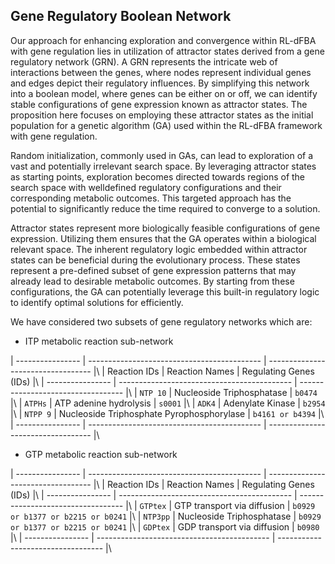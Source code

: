 ## Gene Regulatory Boolean Network
Our approach for enhancing exploration and convergence within RL-dFBA with gene regulation lies in utilization of attractor states derived from a gene regulatory network (GRN). A GRN represents the intricate web of interactions between the genes, where nodes represent individual genes and edges depict their regulatory influences. By simplifying this network into a boolean model, where genes can be either on or off, we can identify stable configurations of gene expression known as attractor states. The proposition here focuses on employing these attractor states as the initial population for a genetic algorithm (GA) used within the RL-dFBA framework with gene regulation. 

Random initialization, commonly used in GAs, can lead to exploration of a vast and potentially irrelevant search space. By leveraging attractor states as starting points, exploration becomes directed towards regions of the search space with welldefined regulatory configurations and their corresponding metabolic outcomes. This targeted approach has the potential to significantly reduce the time required to converge to a solution.

Attractor states represent more biologically feasible configurations of gene expression. Utilizing them ensures that the GA operates within a biological relevant space. The inherent regulatory logic embedded within attractor states can be beneficial during the evolutionary process. These states represent a pre-defined subset of gene expression patterns that may already lead to desirable metabolic outcomes. By starting from these configurations, the GA can potentially leverage this built-in regulatory logic to identify optimal solutions for efficiently.

We have considered two subsets of gene regulatory networks which are:
* ITP metabolic reaction sub-network

| ---------------- | ------------------------------------------- | ---------------------------------- |\\
| Reaction IDs     | Reaction Names                              | Regulating Genes (IDs)             |\\
| ---------------- | ------------------------------------------- | ---------------------------------- |\\
| `NTP 10`         | Nucleoside Triphosphatase                   | `b0474`                            |\\
| `ATPHs`          | ATP adenine hydrolysis                      | `s0001`                            |\\
| `ADK4`           | Adenylate Kinase                            | `b2954`                            |\\
| `NTPP 9`         | Nucleoside Triphosphate Pyrophosphorylase   | `b4161 or b4394`                   |\\
| ---------------- | ------------------------------------------- | ---------------------------------- |\\

* GTP metabolic reaction sub-network

| ---------------- | ------------------------------------------- | ---------------------------------- |\\
| Reaction IDs     | Reaction Names                              | Regulating Genes (IDs)             |\\
| ---------------- | ------------------------------------------- | ---------------------------------- |\\
| `GTPtex`         | GTP transport via diffusion                 | `b0929 or b1377 or b2215 or b0241` |\\
| `NTP3pp`         | Nucleoside Triphosphatase                   | `b0929 or b1377 or b2215 or b0241` |\\
| `GDPtex`         | GDP transport via diffusion                 | `b0980`                            |\\
| ---------------- | ------------------------------------------- | ---------------------------------- |\\